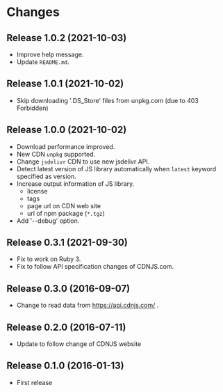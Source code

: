 Changes
=======


Release 1.0.2 (2021-10-03)
---------------------------

* Improve help message.
* Update `README.md`.


Release 1.0.1 (2021-10-02)
---------------------------

* Skip downloading '.DS_Store' files from unpkg.com (due to 403 Forbidden)


Release 1.0.0 (2021-10-02)
---------------------------

* Download performance improved.
* New CDN `unpkg` supported.
* Change `jsdelivr` CDN to use new jsdelivr API.
* Detect latest version of JS library automatically when `latest` keyword specified as version.
* Increase output information of JS library.
  - license
  - tags
  - page url on CDN web site
  - url of npm package (`*.tgz`)
* Add '--debug' option.


Release 0.3.1 (2021-09-30)
---------------------------

* Fix to work on Ruby 3.
* Fix to follow API specification changes of CDNJS.com.


Release 0.3.0 (2016-09-07)
---------------------------

* Change to read data from https://api.cdnjs.com/ .


Release 0.2.0 (2016-07-11)
--------------------------

* Update to follow change of CDNJS website


Release 0.1.0 (2016-01-13)
--------------------------

* First release
